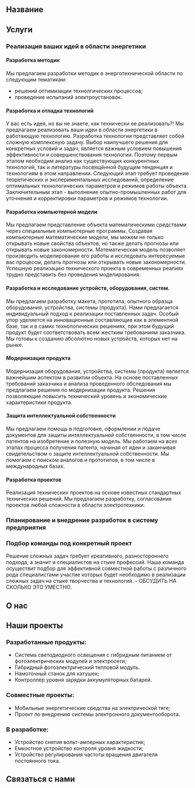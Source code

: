 ## Название

## Услуги

### Реализация ваших идей в области энергетики

#### Разработка методик
Мы предлагаем разработки методик в энерготехнической области по следующим тематикам:
- решений оптимизации технолгических процессов; 
- проведение испытаний электроустановок.

#### Разработка и отладка технологий

У вас есть идея, но вы не знаете, как технически ее реализовать?! Мы предлагаем реализовать ваши идеи в области энергетики в работающую технологию. Разработка технологии представляет собой сложную комплексную задачу. Выбор наилучшего решения для конкретных условий и задач, является важным условием повышения эффективности и совершенствования технологии. Поэтому первым этапом необходим анализ как существующих конкурентных технологий, так и литературы посвящённой будущим тенденция и технологиям в этом направлении. Следующий этап требует проведение теоретических и экспериментальных исследований, определение оптимальных технологических параметров и режимов работы объекта. Заключительным этап - выполнение опытно-промышленных работ для уточнения и корректировки параметров и режимов технологии.

#### Разработка компьютерной модели

Мы предлагаем представление объекта математическими средствами через специальные компьютерные программы. Создавая компьютерные математические модели, мы можем не только открывать новые свойства объектов, но также делать прогнозы или открывать новые закономерности. Математическая модель позволяет производить моделирование его работы и исследовать интересуемые вас процессы, делать прогнозы или открывать новые закономерности. Успешную реализацию технического проекта в современных реалиях трудно представить без проведения моделирования.

#### Разработка и исследование устройств, оборудования, систем. 

Мы предлагаем разработку макета, прототипа, опытного образца оборудования, устройства, системы (продукта). Нами предлагается индивидуальный подход к реализации поставленных задач. Особый упор уделяется на инновационные составляющие как в элементной базе, так и в самих технологических решениях, при этом будущий продукт будет соответствовать всем жестким требованиям заказчика. Мы готовы к созданию абсолютно новых устройств, которых нет на рынке. 

#### Модернизация продукта

Модернизация оборудования, устройства, системы (продукта) является важнейшим аспектом в развитии объекта. На основе поставленных требований заказчика и анализа проведенного обследования мы предлагаем решения по модернизации продукта. Решения позволяющие повысить технический уровень и экономические характеристики продукта.

#### Защита интеллектуальной собственности

Мы предлагаем помощь в подготовке, оформлении и подаче документов для защиты интеллектуальной собственности, в том числе патентов на изобретение и полезную модель.  Мы работаем на всех этапах процесса получения патента, начиная от идеи и заканчивая свидетельством о защите интеллектуальной собственности.  Мы помогаем с поиском аналогов и прототипов, в том числе в международных базах.

#### Разработка проектов

Реализация технических проектов на основе известных стандартных технических решений. Мы предлагаем разработку, согласование проектов любой сложности в области электротехники.

### Планирование и внедрение разработок в систему предприятия

### Подбор команды под конкретный проект

Решение сложных задач требует креативного, разностороннего подхода, а значит и специалистов на стыке профессий. Наша команда осуществит подбор для эффективной совместной работы с различного рода специалистами участие которых будет необходимо в реализации сложных задач на стыке творчества и технологий. - ОБСУДИТЬ НА СКОЛЬКО ЭТО УМЕСТНО.

## О нас

## Наши проекты
### Разработанные продукты:
- Система светодиодного освещения с гибридным питанием от фотоэлектрических модулей и электросети;
- Гибридный фотоэлектрический тепловой модуль.
- Намоточный станок для катушек;
- Контроллер уровня зарядки аккумуляторных батарей. 

### Совместные проекты:
- Мобильные энергетические средства на электрической тяге;
- Проект по внедрению системы электронного документооборота.

### В разработке:
- Устройство снятия вольт-амперных характеристик; 
- Емкостное устройство контроля уровня жидкости; 
- Устройство регулирования частоты вращения двигателя постоянного тока.

## Связаться с нами
